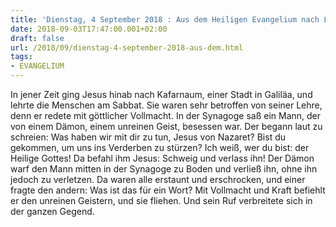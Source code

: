 ```yaml
---
title: 'Dienstag, 4 September 2018 : Aus dem Heiligen Evangelium nach Lukas - Lk 4,31-37.'
date: 2018-09-03T17:47:00.001+02:00
draft: false
url: /2018/09/dienstag-4-september-2018-aus-dem.html
tags: 
- EVANGELIUM
---
```


In jener Zeit ging Jesus hinab nach Kafarnaum, einer Stadt in Galiläa, und lehrte die Menschen am Sabbat. Sie waren sehr betroffen von seiner Lehre, denn er redete mit göttlicher Vollmacht. In der Synagoge saß ein Mann, der von einem Dämon, einem unreinen Geist, besessen war. Der begann laut zu schreien: Was haben wir mit dir zu tun, Jesus von Nazaret? Bist du gekommen, um uns ins Verderben zu stürzen? Ich weiß, wer du bist: der Heilige Gottes! Da befahl ihm Jesus: Schweig und verlass ihn! Der Dämon warf den Mann mitten in der Synagoge zu Boden und verließ ihn, ohne ihn jedoch zu verletzen. Da waren alle erstaunt und erschrocken, und einer fragte den andern: Was ist das für ein Wort? Mit Vollmacht und Kraft befiehlt er den unreinen Geistern, und sie fliehen. Und sein Ruf verbreitete sich in der ganzen Gegend.